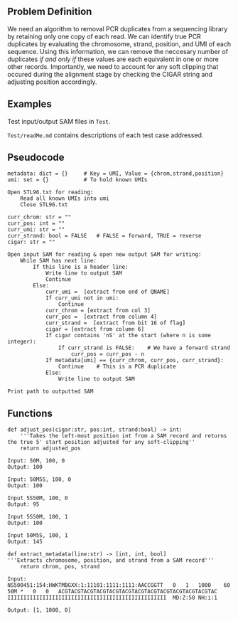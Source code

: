 
## Problem Definition 
We need an algorithm to removal PCR duplicates from a sequencing library by retaining only one copy of each read. We can identify true PCR duplicates by evaluating the chromosome, strand, position, and UMI of each sequence. Using this information, we can remove the neccesary number of duplicates *if and only if* these values are each equivalent in one or more other records. Importantly, we need to account for any soft clipping that occured during the alignment stage by checking the CIGAR string and adjusting position accordingly. 

## Examples
Test input/output SAM files in ```Test```.

```Test/readMe.md``` contains descriptions of each test case addressed.

## Pseudocode 

```
metadata: dict = {}     # Key = UMI, Value = {chrom,strand,position}
umi: set = {}           # To hold known UMIs

Open STL96.txt for reading: 
    Read all known UMIs into umi 
    Close STL96.txt

curr_chrom: str = ""
curr_pos: int = ""
curr_umi: str = ""
curr_strand: bool = FALSE   # FALSE = forward, TRUE = reverse 
cigar: str = ""

Open input SAM for reading & open new output SAM for writing:
    While SAM has next line:
        If this line is a header line:
            Write line to output SAM
            Continue
        Else:
            curr_umi =  [extract from end of QNAME]
            If curr_umi not in umi:
                Continue
            curr_chrom = [extract from col 3]
            curr_pos =  [extract from column 4]
            curr_strand =  [extract from bit 16 of flag]
            cigar = [extract from column 6]
            If cigar contains 'nS' at the start (where n is some integer):
                If curr_strand is FALSE:    # We have a forward strand
                    curr_pos = curr_pos - n
            If metadata[umi] == {curr_chrom, curr_pos, curr_strand}:
                Continue    # This is a PCR duplicate 
            Else:
                Write line to output SAM

Print path to outputted SAM

```

## Functions

```
def adjust_pos(cigar:str, pos:int, strand:bool) -> int:
    '''Takes the left-most position int from a SAM record and returns the true 5' start position adjusted for any soft-clipping''
    return adjusted_pos

Input: 50M, 100, 0
Output: 100

Input: 50M5S, 100, 0
Output: 100

Input 5S50M, 100, 0
Output: 95

Input 5S50M, 100, 1
Output: 100

Input 50M5S, 100, 1
Output: 145
```

```
def extract_metadata(line:str) -> [int, int, bool]
'''Extracts chromosome, position, and strand from a SAM record'''
    return chrom, pos, strand

Input: 
NS500451:154:HWKTMBGXX:1:11101:1111:1111:AACCGGTT	0	1	1000	60	50M	*	0	0	ACGTACGTACGTACGTACGTACGTACGTACGTACGTACGTACGTACGTAC	IIIIIIIIIIIIIIIIIIIIIIIIIIIIIIIIIIIIIIIIIIIIIIIIII	MD:Z:50	NH:i:1

Output: [1, 1000, 0]

```
